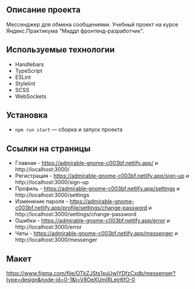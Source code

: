 ## Описание проекта
Мессенджер для обмена сообщениями. Учебный проект на курсе Яндекс.Практикума "Миддл фронтенд-разработчик".
## Используемые технологии
- Handlebars
- TypeScript
- ESLint
- Stylelint
- SCSS
- WebSockets

## Установка

- `npm run start` — сборка и запуск проекта

## Ссылки на страницы

- Главная - https://admirable-gnome-c003bf.netlify.app/ и http://localhost:3000/
- Регистрация - https://admirable-gnome-c003bf.netlify.app/sign-up и http://localhost:3000/sign-up
- Профиль - https://admirable-gnome-c003bf.netlify.app/settings и http://localhost:3000/settings
- Изменение пароля - https://admirable-gnome-c003bf.netlify.app/profile/settings/change-password и http://localhost:3000/settings/change-password
- Ошибки - https://admirable-gnome-c003bf.netlify.app/error и http://localhost:3000/error
- Чаты - https://admirable-gnome-c003bf.netlify.app/messenger и http://localhost:3000/messenger

## Макет

https://www.figma.com/file/OTkZJSts1xuUwIYDfzCxdb/messenger?type=design&node-id=0-1&t=V8OeXUmIRLejr6fO-0